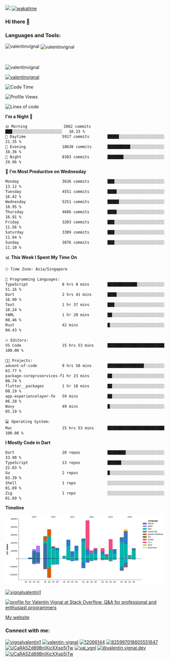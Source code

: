 
![](https://komarev.com/ghpvc/?username=valentinvignal&label=Profile%20views&color=0e75b6&style=flat)
[![wakatime](https://wakatime.com/badge/user/a700230c-ba51-4378-8fbc-fbcb542401ed.svg)](https://wakatime.com/@a700230c-ba51-4378-8fbc-fbcb542401ed)

### Hi there 👋

<h3 align="left">Languages and Tools:</h3>


<p><img align="left" src="https://github-readme-stats.vercel.app/api?username=ValentinVignal&count_private=true&show_icons=true&theme=dark" alt="valentinvignal" /></p>

<p>&nbsp;<img align="center" src="https://github-readme-stats.vercel.app/api/top-langs/?username=ValentinVignal&hide=jupyter%20notebook&layout=compact&theme=dark" alt="valentinvignal" /></p>

<br/>

<p><img align="center" src="https://github-readme-streak-stats.herokuapp.com/?user=valentinvignal&theme=dark" alt="valentinvignal" /></p>


<p align="left"> <a href="https://github.com/ryo-ma/github-profile-trophy"><img src="https://github-profile-trophy.vercel.app/?username=valentinvignal&theme=darkhub" alt="valentinvignal" /></a> </p>

<!--START_SECTION:waka-->
![Code Time](http://img.shields.io/badge/Code%20Time-3%2C054%20hrs%2018%20mins-blue)

![Profile Views](http://img.shields.io/badge/Profile%20Views-0-blue)

![Lines of code](https://img.shields.io/badge/From%20Hello%20World%20I%27ve%20Written-4.1%20million%20lines%20of%20code-blue)

**I'm a Night 🦉** 

```text
🌞 Morning                2862 commits        ███░░░░░░░░░░░░░░░░░░░░░░   10.33 % 
🌆 Daytime                5917 commits        █████░░░░░░░░░░░░░░░░░░░░   21.35 % 
🌃 Evening                10630 commits       ██████████░░░░░░░░░░░░░░░   38.36 % 
🌙 Night                  8303 commits        ███████░░░░░░░░░░░░░░░░░░   29.96 % 
```
📅 **I'm Most Productive on Wednesday** 

```text
Monday                   3636 commits        ███░░░░░░░░░░░░░░░░░░░░░░   13.12 % 
Tuesday                  4551 commits        ████░░░░░░░░░░░░░░░░░░░░░   16.42 % 
Wednesday                5251 commits        █████░░░░░░░░░░░░░░░░░░░░   18.95 % 
Thursday                 4686 commits        ████░░░░░░░░░░░░░░░░░░░░░   16.91 % 
Friday                   3203 commits        ███░░░░░░░░░░░░░░░░░░░░░░   11.56 % 
Saturday                 3309 commits        ███░░░░░░░░░░░░░░░░░░░░░░   11.94 % 
Sunday                   3076 commits        ███░░░░░░░░░░░░░░░░░░░░░░   11.10 % 
```


📊 **This Week I Spent My Time On** 

```text
🕑︎ Time Zone: Asia/Singapore

💬 Programming Languages: 
TypeScript               8 hrs 8 mins        █████████████░░░░░░░░░░░░   51.16 % 
Dart                     2 hrs 41 mins       ████░░░░░░░░░░░░░░░░░░░░░   16.90 % 
Text                     1 hr 37 mins        ███░░░░░░░░░░░░░░░░░░░░░░   10.24 % 
YAML                     1 hr 20 mins        ██░░░░░░░░░░░░░░░░░░░░░░░   08.46 % 
Rust                     42 mins             █░░░░░░░░░░░░░░░░░░░░░░░░   04.43 % 

🔥 Editors: 
VS Code                  15 hrs 53 mins      █████████████████████████   100.00 % 

🐱‍💻 Projects: 
advent-of-code           9 hrs 58 mins       ████████████████░░░░░░░░░   62.77 % 
package-corepruservices-f1 hr 23 mins        ██░░░░░░░░░░░░░░░░░░░░░░░   08.74 % 
flutter__packages        1 hr 18 mins        ██░░░░░░░░░░░░░░░░░░░░░░░   08.19 % 
app-experiencelayer-fe   59 mins             ██░░░░░░░░░░░░░░░░░░░░░░░   06.20 % 
Wavy                     49 mins             █░░░░░░░░░░░░░░░░░░░░░░░░   05.19 % 

💻 Operating System: 
Mac                      15 hrs 53 mins      █████████████████████████   100.00 % 
```

**I Mostly Code in Dart** 

```text
Dart                     20 repos            ████████░░░░░░░░░░░░░░░░░   33.90 % 
TypeScript               13 repos            ██████░░░░░░░░░░░░░░░░░░░   22.03 % 
Go                       2 repos             █░░░░░░░░░░░░░░░░░░░░░░░░   03.39 % 
Shell                    1 repo              ░░░░░░░░░░░░░░░░░░░░░░░░░   01.69 % 
Zig                      1 repo              ░░░░░░░░░░░░░░░░░░░░░░░░░   01.69 % 
```



**Timeline**

![Lines of Code chart](https://raw.githubusercontent.com/ValentinVignal/ValentinVignal/main/assets/bar_graph.png)


<!--END_SECTION:waka-->

<p align="left"> <a href="https://twitter.com/vignalvalentin1" target="blank"><img src="https://img.shields.io/twitter/follow/vignalvalentin1?logo=twitter" alt="vignalvalentin1" /></a> </p>

<a href="https://stackoverflow.com/users/12066144/valentin-vignal"><img src="https://stackexchange.com/users/flair/16694563.png?theme=dark" width="208" height="58" alt="profile for Valentin Vignal at Stack Overflow, Q&amp;A for professional and enthusiast programmers" title="profile for Valentin Vignal at Stack Overflow, Q&amp;A for professional and enthusiast programmers"></a>

[My website](https://valentinvignal.github.io/portfolio/)

<h3 align="left">Connect with me:</h3>
<p align="left">
<a href="https://twitter.com/vignalvalentin1" target="blank"><img align="center" src="https://raw.githubusercontent.com/rahuldkjain/github-profile-readme-generator/master/src/images/icons/Social/twitter.svg" alt="vignalvalentin1" height="30" width="40" /></a>
<a href="https://linkedin.com/in/valentin-vignal" target="blank"><img align="center" src="https://raw.githubusercontent.com/rahuldkjain/github-profile-readme-generator/master/src/images/icons/Social/linked-in-alt.svg" alt="valentin-vignal" height="30" width="40" /></a>
<a href="https://stackoverflow.com/users/12066144" target="blank"><img align="center" src="https://raw.githubusercontent.com/rahuldkjain/github-profile-readme-generator/master/src/images/icons/Social/stack-overflow.svg" alt="12066144" height="30" width="40" /></a>
<a href="https://discordapp.com/users/825997018605551647" target="blank"><img align="center" src="https://raw.githubusercontent.com/rahuldkjain/github-profile-readme-generator/master/src/images/icons/Social/discord.svg" alt="825997018605551647" height="30" width="40" /></a>
<a href="https://www.reddit.com/user/ValentinVignal" target="blank"><img align="center" src="https://raw.githubusercontent.com/rahuldkjain/github-profile-readme-generator/master/src/images/icons/Social/reddit.svg" alt="UCaRA5Zd89BnlXicXXsp5jTw" height="30" width="40" /></a>
<a href="https://instagram.com/valentin_vignal" target="blank"><img align="center" src="https://raw.githubusercontent.com/rahuldkjain/github-profile-readme-generator/master/src/images/icons/Social/instagram.svg" alt="val_vgnl" height="30" width="40" /></a>
<a href="https://medium.com/@valentin.vignal.dev" target="blank"><img align="center" src="https://raw.githubusercontent.com/rahuldkjain/github-profile-readme-generator/master/src/images/icons/Social/medium.svg" alt="@valentin.vignal.dev" height="30" width="40" /></a>
<a href="https://www.youtube.com/channel/UCaRA5Zd89BnlXicXXsp5jTw" target="blank"><img align="center" src="https://raw.githubusercontent.com/rahuldkjain/github-profile-readme-generator/master/src/images/icons/Social/youtube.svg" alt="UCaRA5Zd89BnlXicXXsp5jTw" height="30" width="40" /></a>
</p>


